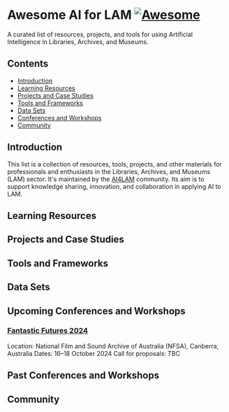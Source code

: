# Awesome AI for LAM [![Awesome](https://awesome.re/badge.svg)](https://awesome.re)

A curated list of resources, projects, and tools for using Artificial Intelligence in Libraries, Archives, and Museums.

## Contents

- [Introduction](#introduction)
- [Learning Resources](#learning-resources)
- [Projects and Case Studies](#projects-and-case-studies)
- [Tools and Frameworks](#tools-and-frameworks)
- [Data Sets](#data-sets)
- [Conferences and Workshops](#conferences-and-workshops)
- [Community](#community)

## Introduction

This list is a collection of resources, tools, projects, and other materials for professionals and enthusiasts in the Libraries, Archives, and Museums (LAM) sector. It's maintained by the [AI4LAM](https://www.ai4lam.org/) community. Its aim is to support knowledge sharing, innovation, and collaboration in applying AI to LAM.

## Learning Resources

## Projects and Case Studies

## Tools and Frameworks

## Data Sets

## Upcoming Conferences and Workshops
### [Fantastic Futures 2024](https://www.nfsa.gov.au/fantastic-futures-canberra-2024-artificial-intelligence-libraries-archives-and-museums)
Location: National Film and Sound Archive of Australia (NFSA), Canberra, Australia
Dates: 16–18 October 2024
Call for proposals: TBC

## Past Conferences and Workshops

## Community
